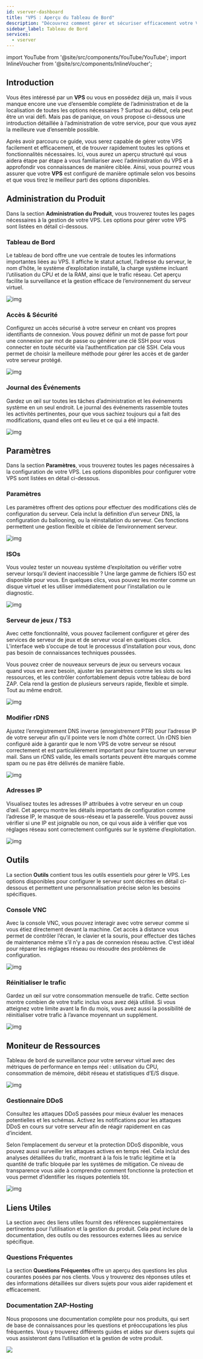 ```yaml
---
id: vserver-dashboard
title: "VPS : Aperçu du Tableau de Bord"
description: "Découvrez comment gérer et sécuriser efficacement votre VPS avec un aperçu clair des fonctionnalités clés et des options → En savoir plus maintenant"
sidebar_label: Tableau de Bord
services:
  - vserver
---
```


import YouTube from '@site/src/components/YouTube/YouTube';
import InlineVoucher from '@site/src/components/InlineVoucher';

## Introduction

Vous êtes intéressé par un **VPS** ou vous en possédez déjà un, mais il vous manque encore une vue d’ensemble complète de l’administration et de la localisation de toutes les options nécessaires ? Surtout au début, cela peut être un vrai défi. Mais pas de panique, on vous propose ci-dessous une introduction détaillée à l’administration de votre service, pour que vous ayez la meilleure vue d’ensemble possible.

Après avoir parcouru ce guide, vous serez capable de gérer votre VPS facilement et efficacement, et de trouver rapidement toutes les options et fonctionnalités nécessaires. Ici, vous aurez un aperçu structuré qui vous aidera étape par étape à vous familiariser avec l’administration du VPS et à approfondir vos connaissances de manière ciblée. Ainsi, vous pourrez vous assurer que votre **VPS** est configuré de manière optimale selon vos besoins et que vous tirez le meilleur parti des options disponibles.



## Administration du Produit

Dans la section **Administration du Produit**, vous trouverez toutes les pages nécessaires à la gestion de votre VPS. Les options pour gérer votre VPS sont listées en détail ci-dessous. 



### Tableau de Bord

Le tableau de bord offre une vue centrale de toutes les informations importantes liées au VPS. Il affiche le statut actuel, l’adresse du serveur, le nom d’hôte, le système d’exploitation installé, la charge système incluant l’utilisation du CPU et de la RAM, ainsi que le trafic réseau. Cet aperçu facilite la surveillance et la gestion efficace de l’environnement du serveur virtuel.

![img](https://screensaver01.zap-hosting.com/index.php/s/JfJKCwtG9opJZ2H/preview)



### Accès & Sécurité

Configurez un accès sécurisé à votre serveur en créant vos propres identifiants de connexion. Vous pouvez définir un mot de passe fort pour une connexion par mot de passe ou générer une clé SSH pour vous connecter en toute sécurité via l’authentification par clé SSH. Cela vous permet de choisir la meilleure méthode pour gérer les accès et de garder votre serveur protégé.

![img](https://screensaver01.zap-hosting.com/index.php/s/KR2KBzfm7kre6mN/preview)



### Journal des Événements

Gardez un œil sur toutes les tâches d’administration et les événements système en un seul endroit. Le journal des événements rassemble toutes les activités pertinentes, pour que vous sachiez toujours qui a fait des modifications, quand elles ont eu lieu et ce qui a été impacté.

![img](https://screensaver01.zap-hosting.com/index.php/s/w9AHMNnPtBtZY2L/preview)



## Paramètres

Dans la section **Paramètres**, vous trouverez toutes les pages nécessaires à la configuration de votre VPS. Les options disponibles pour configurer votre VPS sont listées en détail ci-dessous.

### Paramètres

Les paramètres offrent des options pour effectuer des modifications clés de configuration du serveur. Cela inclut la définition d’un serveur DNS, la configuration du ballooning, ou la réinstallation du serveur. Ces fonctions permettent une gestion flexible et ciblée de l’environnement serveur.

![img](https://screensaver01.zap-hosting.com/index.php/s/esY87qKYozR4mj9/preview)



### ISOs

Vous voulez tester un nouveau système d’exploitation ou vérifier votre serveur lorsqu’il devient inaccessible ? Une large gamme de fichiers ISO est disponible pour vous. En quelques clics, vous pouvez les monter comme un disque virtuel et les utiliser immédiatement pour l’installation ou le diagnostic.

![img](https://screensaver01.zap-hosting.com/index.php/s/Ti4CNm3qp8ka6Tw/preview)

### Serveur de jeux / TS3

Avec cette fonctionnalité, vous pouvez facilement configurer et gérer des services de serveur de jeux et de serveur vocal en quelques clics. L’interface web s’occupe de tout le processus d’installation pour vous, donc pas besoin de connaissances techniques poussées.

Vous pouvez créer de nouveaux serveurs de jeux ou serveurs vocaux quand vous en avez besoin, ajuster les paramètres comme les slots ou les ressources, et les contrôler confortablement depuis votre tableau de bord ZAP. Cela rend la gestion de plusieurs serveurs rapide, flexible et simple. Tout au même endroit.

![img](https://screensaver01.zap-hosting.com/index.php/s/dQ6d8LctpNcsd6H/preview)



### Modifier rDNS

Ajustez l’enregistrement DNS inverse (enregistrement PTR) pour l’adresse IP de votre serveur afin qu’il pointe vers le nom d’hôte correct. Un rDNS bien configuré aide à garantir que le nom VPS de votre serveur se résout correctement et est particulièrement important pour faire tourner un serveur mail. Sans un rDNS valide, les emails sortants peuvent être marqués comme spam ou ne pas être délivrés de manière fiable.

![img](https://screensaver01.zap-hosting.com/index.php/s/jmG7RJHoA22dtpx/preview)



### Adresses IP

Visualisez toutes les adresses IP attribuées à votre serveur en un coup d’œil. Cet aperçu montre les détails importants de configuration comme l’adresse IP, le masque de sous-réseau et la passerelle. Vous pouvez aussi vérifier si une IP est joignable ou non, ce qui vous aide à vérifier que vos réglages réseau sont correctement configurés sur le système d’exploitation.

![img](https://screensaver01.zap-hosting.com/index.php/s/8gWkFMJFpBPNwiW/preview)



## Outils

La section **Outils** contient tous les outils essentiels pour gérer le VPS. Les options disponibles pour configurer le serveur sont décrites en détail ci-dessous et permettent une personnalisation précise selon les besoins spécifiques.

### Console VNC

Avec la console VNC, vous pouvez interagir avec votre serveur comme si vous étiez directement devant la machine. Cet accès à distance vous permet de contrôler l’écran, le clavier et la souris, pour effectuer des tâches de maintenance même s’il n’y a pas de connexion réseau active. C’est idéal pour réparer les réglages réseau ou résoudre des problèmes de configuration.

![img](https://screensaver01.zap-hosting.com/index.php/s/pdiHAkFJGYTmdjp/download)

### Réinitialiser le trafic

Gardez un œil sur votre consommation mensuelle de trafic. Cette section montre combien de votre trafic inclus vous avez déjà utilisé. Si vous atteignez votre limite avant la fin du mois, vous avez aussi la possibilité de réinitialiser votre trafic à l’avance moyennant un supplément.

![img](https://screensaver01.zap-hosting.com/index.php/s/AjQ7xFjGBHLBJY7/preview)



## Moniteur de Ressources

Tableau de bord de surveillance pour votre serveur virtuel avec des métriques de performance en temps réel : utilisation du CPU, consommation de mémoire, débit réseau et statistiques d’E/S disque.

![img](https://screensaver01.zap-hosting.com/index.php/s/aQWRa6yEbF7BbEC/preview)





### Gestionnaire DDoS

Consultez les attaques DDoS passées pour mieux évaluer les menaces potentielles et les schémas. Activez les notifications pour les attaques DDoS en cours sur votre serveur afin de réagir rapidement en cas d’incident.

Selon l’emplacement du serveur et la protection DDoS disponible, vous pouvez aussi surveiller les attaques actives en temps réel. Cela inclut des analyses détaillées du trafic, montrant à la fois le trafic légitime et la quantité de trafic bloquée par les systèmes de mitigation. Ce niveau de transparence vous aide à comprendre comment fonctionne la protection et vous permet d’identifier les risques potentiels tôt.

![img](https://screensaver01.zap-hosting.com/index.php/s/ScCCCY52CMLgfyE/preview)





## Liens Utiles
La section avec des liens utiles fournit des références supplémentaires pertinentes pour l’utilisation et la gestion du produit. Cela peut inclure de la documentation, des outils ou des ressources externes liées au service spécifique.

### Questions Fréquentes
La section **Questions Fréquentes** offre un aperçu des questions les plus courantes posées par nos clients. Vous y trouverez des réponses utiles et des informations détaillées sur divers sujets pour vous aider rapidement et efficacement.

### Documentation ZAP-Hosting
Nous proposons une documentation complète pour nos produits, qui sert de base de connaissances pour les questions et préoccupations les plus fréquentes. Vous y trouverez différents guides et aides sur divers sujets qui vous assisteront dans l’utilisation et la gestion de votre produit.

![](https://screensaver01.zap-hosting.com/index.php/s/n48ct6aZBrNq7eT/preview)


<InlineVoucher />